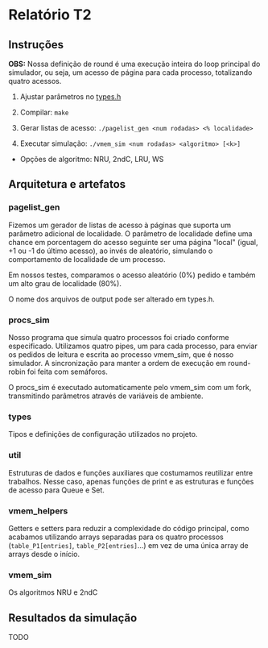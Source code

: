 # Relatório T2

## Instruções

**OBS:** Nossa definição de round é uma execução inteira do loop principal do simulador, ou seja, um acesso de página para cada processo, totalizando quatro acessos.

1. Ajustar parâmetros no [types.h](types.h)

2. Compilar: `make`

3. Gerar listas de acesso: `./pagelist_gen <num rodadas> <% localidade>`

4. Executar simulação: `./vmem_sim <num rodadas> <algoritmo> [<k>]`
  - Opções de algoritmo: NRU, 2ndC, LRU, WS

## Arquitetura e artefatos

### pagelist_gen

Fizemos um gerador de listas de acesso à páginas que suporta um parâmetro adicional de localidade. O parâmetro de localidade define uma chance em porcentagem do acesso seguinte ser uma página "local" (igual, +1 ou -1 do último acesso), ao invés de aleatório, simulando o comportamento de localidade de um processo.

Em nossos testes, comparamos o acesso aleatório (0%) pedido e também um alto grau de localidade (80%).

O nome dos arquivos de output pode ser alterado em types.h.

### procs_sim

Nosso programa que simula quatro processos foi criado conforme especificado. Utilizamos quatro pipes, um para cada processo, para enviar os pedidos de leitura e escrita ao processo vmem_sim, que é nosso simulador. A sincronização para manter a ordem de execução em round-robin foi feita com semáforos.

O procs_sim é executado automaticamente pelo vmem_sim com um fork, transmitindo parâmetros através de variáveis de ambiente.

### types

Tipos e definições de configuração utilizados no projeto.

### util

Estruturas de dados e funções auxiliares que costumamos reutilizar entre trabalhos. Nesse caso, apenas funções de print e as estruturas e funções de acesso para Queue e Set.

### vmem_helpers

Getters e setters para reduzir a complexidade do código principal, como acabamos utilizando arrays separadas para os quatro processos (`table_P1[entries]`, `table_P2[entries]`...) em vez de uma única array de arrays desde o início.

### vmem_sim

Os algoritmos NRU e 2ndC

## Resultados da simulação

TODO
